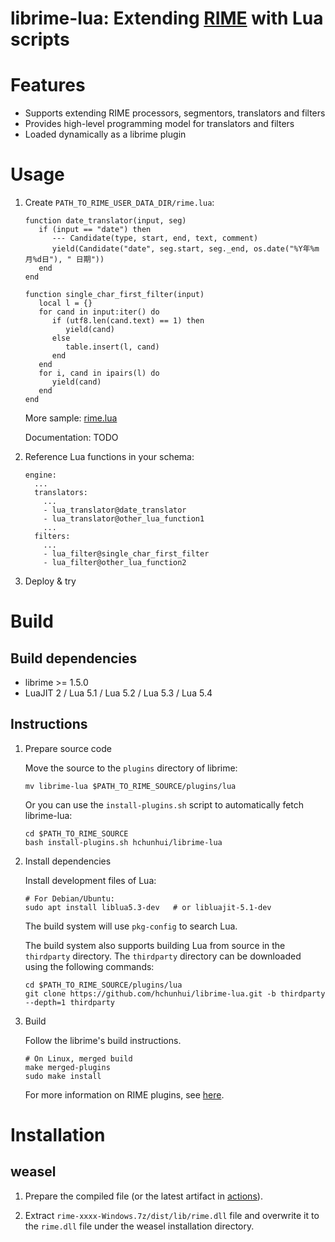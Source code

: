 # librime-lua: Extending [RIME](https://rime.im) with Lua scripts

Features
===
 - Supports extending RIME processors, segmentors, translators and filters
 - Provides high-level programming model for translators and filters
 - Loaded dynamically as a librime plugin

Usage
===
1. Create `PATH_TO_RIME_USER_DATA_DIR/rime.lua`:

    ```
    function date_translator(input, seg)
       if (input == "date") then
          --- Candidate(type, start, end, text, comment)
          yield(Candidate("date", seg.start, seg._end, os.date("%Y年%m月%d日"), " 日期"))
       end
    end
    
    function single_char_first_filter(input)
       local l = {}
       for cand in input:iter() do
          if (utf8.len(cand.text) == 1) then
             yield(cand)
          else
             table.insert(l, cand)
          end
       end
       for i, cand in ipairs(l) do
          yield(cand)
       end
    end
    ```

    More sample: [rime.lua](https://github.com/hchunhui/librime-lua/tree/master/sample/rime.lua)

    Documentation: TODO

2. Reference Lua functions in your schema:

    ```
    engine:
      ...
      translators:
        ...
        - lua_translator@date_translator
        - lua_translator@other_lua_function1
        ...
      filters:
        ...
        - lua_filter@single_char_first_filter
        - lua_filter@other_lua_function2
    ```

3. Deploy & try


Build
===

Build dependencies
---
  - librime >= 1.5.0
  - LuaJIT 2 / Lua 5.1 / Lua 5.2 / Lua 5.3 / Lua 5.4

Instructions
---
1. Prepare source code

   Move the source to the `plugins` directory of librime:
   ```
   mv librime-lua $PATH_TO_RIME_SOURCE/plugins/lua
   ```

   Or you can use the `install-plugins.sh` script to automatically fetch librime-lua:
   ```
   cd $PATH_TO_RIME_SOURCE
   bash install-plugins.sh hchunhui/librime-lua
   ```

2. Install dependencies

   Install development files of Lua:
   ```
   # For Debian/Ubuntu:
   sudo apt install liblua5.3-dev   # or libluajit-5.1-dev
   ```
   The build system will use `pkg-config` to search Lua.

   The build system also supports building Lua from source in the `thirdparty` directory.
   The `thirdparty` directory can be downloaded using the following commands:
   ```
   cd $PATH_TO_RIME_SOURCE/plugins/lua
   git clone https://github.com/hchunhui/librime-lua.git -b thirdparty --depth=1 thirdparty
   ```

3. Build

   Follow the librime's build instructions.
   ```
   # On Linux, merged build
   make merged-plugins
   sudo make install
   ```

   For more information on RIME plugins,
   see [here](https://github.com/rime/librime/tree/master/sample).

Installation
===

weasel
---

1. Prepare the compiled file (or the latest artifact in [actions](https://github.com/hchunhui/librime-lua/actions)).

2. Extract `rime-xxxx-Windows.7z/dist/lib/rime.dll` file and overwrite it to the `rime.dll` file under the weasel installation directory.